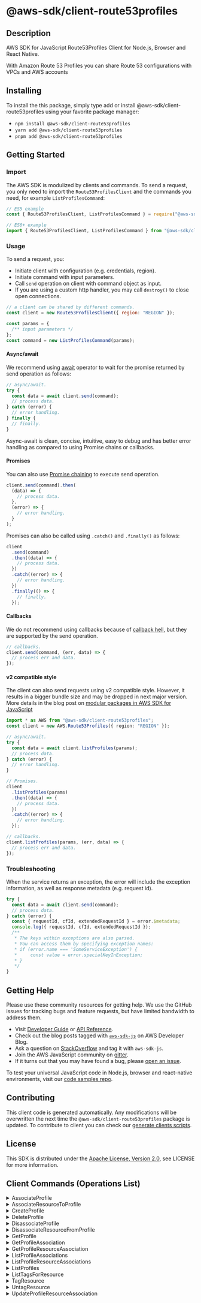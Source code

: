 <!-- generated file, do not edit directly -->

# @aws-sdk/client-route53profiles

## Description

AWS SDK for JavaScript Route53Profiles Client for Node.js, Browser and React Native.

<p>
With Amazon Route 53 Profiles you can share Route 53 configurations with VPCs and AWS accounts
</p>

## Installing

To install the this package, simply type add or install @aws-sdk/client-route53profiles
using your favorite package manager:

- `npm install @aws-sdk/client-route53profiles`
- `yarn add @aws-sdk/client-route53profiles`
- `pnpm add @aws-sdk/client-route53profiles`

## Getting Started

### Import

The AWS SDK is modulized by clients and commands.
To send a request, you only need to import the `Route53ProfilesClient` and
the commands you need, for example `ListProfilesCommand`:

```js
// ES5 example
const { Route53ProfilesClient, ListProfilesCommand } = require("@aws-sdk/client-route53profiles");
```

```ts
// ES6+ example
import { Route53ProfilesClient, ListProfilesCommand } from "@aws-sdk/client-route53profiles";
```

### Usage

To send a request, you:

- Initiate client with configuration (e.g. credentials, region).
- Initiate command with input parameters.
- Call `send` operation on client with command object as input.
- If you are using a custom http handler, you may call `destroy()` to close open connections.

```js
// a client can be shared by different commands.
const client = new Route53ProfilesClient({ region: "REGION" });

const params = {
  /** input parameters */
};
const command = new ListProfilesCommand(params);
```

#### Async/await

We recommend using [await](https://developer.mozilla.org/en-US/docs/Web/JavaScript/Reference/Operators/await)
operator to wait for the promise returned by send operation as follows:

```js
// async/await.
try {
  const data = await client.send(command);
  // process data.
} catch (error) {
  // error handling.
} finally {
  // finally.
}
```

Async-await is clean, concise, intuitive, easy to debug and has better error handling
as compared to using Promise chains or callbacks.

#### Promises

You can also use [Promise chaining](https://developer.mozilla.org/en-US/docs/Web/JavaScript/Guide/Using_promises#chaining)
to execute send operation.

```js
client.send(command).then(
  (data) => {
    // process data.
  },
  (error) => {
    // error handling.
  }
);
```

Promises can also be called using `.catch()` and `.finally()` as follows:

```js
client
  .send(command)
  .then((data) => {
    // process data.
  })
  .catch((error) => {
    // error handling.
  })
  .finally(() => {
    // finally.
  });
```

#### Callbacks

We do not recommend using callbacks because of [callback hell](http://callbackhell.com/),
but they are supported by the send operation.

```js
// callbacks.
client.send(command, (err, data) => {
  // process err and data.
});
```

#### v2 compatible style

The client can also send requests using v2 compatible style.
However, it results in a bigger bundle size and may be dropped in next major version. More details in the blog post
on [modular packages in AWS SDK for JavaScript](https://aws.amazon.com/blogs/developer/modular-packages-in-aws-sdk-for-javascript/)

```ts
import * as AWS from "@aws-sdk/client-route53profiles";
const client = new AWS.Route53Profiles({ region: "REGION" });

// async/await.
try {
  const data = await client.listProfiles(params);
  // process data.
} catch (error) {
  // error handling.
}

// Promises.
client
  .listProfiles(params)
  .then((data) => {
    // process data.
  })
  .catch((error) => {
    // error handling.
  });

// callbacks.
client.listProfiles(params, (err, data) => {
  // process err and data.
});
```

### Troubleshooting

When the service returns an exception, the error will include the exception information,
as well as response metadata (e.g. request id).

```js
try {
  const data = await client.send(command);
  // process data.
} catch (error) {
  const { requestId, cfId, extendedRequestId } = error.$metadata;
  console.log({ requestId, cfId, extendedRequestId });
  /**
   * The keys within exceptions are also parsed.
   * You can access them by specifying exception names:
   * if (error.name === 'SomeServiceException') {
   *     const value = error.specialKeyInException;
   * }
   */
}
```

## Getting Help

Please use these community resources for getting help.
We use the GitHub issues for tracking bugs and feature requests, but have limited bandwidth to address them.

- Visit [Developer Guide](https://docs.aws.amazon.com/sdk-for-javascript/v3/developer-guide/welcome.html)
  or [API Reference](https://docs.aws.amazon.com/AWSJavaScriptSDK/v3/latest/index.html).
- Check out the blog posts tagged with [`aws-sdk-js`](https://aws.amazon.com/blogs/developer/tag/aws-sdk-js/)
  on AWS Developer Blog.
- Ask a question on [StackOverflow](https://stackoverflow.com/questions/tagged/aws-sdk-js) and tag it with `aws-sdk-js`.
- Join the AWS JavaScript community on [gitter](https://gitter.im/aws/aws-sdk-js-v3).
- If it turns out that you may have found a bug, please [open an issue](https://github.com/aws/aws-sdk-js-v3/issues/new/choose).

To test your universal JavaScript code in Node.js, browser and react-native environments,
visit our [code samples repo](https://github.com/aws-samples/aws-sdk-js-tests).

## Contributing

This client code is generated automatically. Any modifications will be overwritten the next time the `@aws-sdk/client-route53profiles` package is updated.
To contribute to client you can check our [generate clients scripts](https://github.com/aws/aws-sdk-js-v3/tree/main/scripts/generate-clients).

## License

This SDK is distributed under the
[Apache License, Version 2.0](http://www.apache.org/licenses/LICENSE-2.0),
see LICENSE for more information.

## Client Commands (Operations List)

<details>
<summary>
AssociateProfile
</summary>

[Command API Reference](https://docs.aws.amazon.com/AWSJavaScriptSDK/v3/latest/client/route53profiles/command/AssociateProfileCommand/) / [Input](https://docs.aws.amazon.com/AWSJavaScriptSDK/v3/latest/Package/-aws-sdk-client-route53profiles/Interface/AssociateProfileCommandInput/) / [Output](https://docs.aws.amazon.com/AWSJavaScriptSDK/v3/latest/Package/-aws-sdk-client-route53profiles/Interface/AssociateProfileCommandOutput/)

</details>
<details>
<summary>
AssociateResourceToProfile
</summary>

[Command API Reference](https://docs.aws.amazon.com/AWSJavaScriptSDK/v3/latest/client/route53profiles/command/AssociateResourceToProfileCommand/) / [Input](https://docs.aws.amazon.com/AWSJavaScriptSDK/v3/latest/Package/-aws-sdk-client-route53profiles/Interface/AssociateResourceToProfileCommandInput/) / [Output](https://docs.aws.amazon.com/AWSJavaScriptSDK/v3/latest/Package/-aws-sdk-client-route53profiles/Interface/AssociateResourceToProfileCommandOutput/)

</details>
<details>
<summary>
CreateProfile
</summary>

[Command API Reference](https://docs.aws.amazon.com/AWSJavaScriptSDK/v3/latest/client/route53profiles/command/CreateProfileCommand/) / [Input](https://docs.aws.amazon.com/AWSJavaScriptSDK/v3/latest/Package/-aws-sdk-client-route53profiles/Interface/CreateProfileCommandInput/) / [Output](https://docs.aws.amazon.com/AWSJavaScriptSDK/v3/latest/Package/-aws-sdk-client-route53profiles/Interface/CreateProfileCommandOutput/)

</details>
<details>
<summary>
DeleteProfile
</summary>

[Command API Reference](https://docs.aws.amazon.com/AWSJavaScriptSDK/v3/latest/client/route53profiles/command/DeleteProfileCommand/) / [Input](https://docs.aws.amazon.com/AWSJavaScriptSDK/v3/latest/Package/-aws-sdk-client-route53profiles/Interface/DeleteProfileCommandInput/) / [Output](https://docs.aws.amazon.com/AWSJavaScriptSDK/v3/latest/Package/-aws-sdk-client-route53profiles/Interface/DeleteProfileCommandOutput/)

</details>
<details>
<summary>
DisassociateProfile
</summary>

[Command API Reference](https://docs.aws.amazon.com/AWSJavaScriptSDK/v3/latest/client/route53profiles/command/DisassociateProfileCommand/) / [Input](https://docs.aws.amazon.com/AWSJavaScriptSDK/v3/latest/Package/-aws-sdk-client-route53profiles/Interface/DisassociateProfileCommandInput/) / [Output](https://docs.aws.amazon.com/AWSJavaScriptSDK/v3/latest/Package/-aws-sdk-client-route53profiles/Interface/DisassociateProfileCommandOutput/)

</details>
<details>
<summary>
DisassociateResourceFromProfile
</summary>

[Command API Reference](https://docs.aws.amazon.com/AWSJavaScriptSDK/v3/latest/client/route53profiles/command/DisassociateResourceFromProfileCommand/) / [Input](https://docs.aws.amazon.com/AWSJavaScriptSDK/v3/latest/Package/-aws-sdk-client-route53profiles/Interface/DisassociateResourceFromProfileCommandInput/) / [Output](https://docs.aws.amazon.com/AWSJavaScriptSDK/v3/latest/Package/-aws-sdk-client-route53profiles/Interface/DisassociateResourceFromProfileCommandOutput/)

</details>
<details>
<summary>
GetProfile
</summary>

[Command API Reference](https://docs.aws.amazon.com/AWSJavaScriptSDK/v3/latest/client/route53profiles/command/GetProfileCommand/) / [Input](https://docs.aws.amazon.com/AWSJavaScriptSDK/v3/latest/Package/-aws-sdk-client-route53profiles/Interface/GetProfileCommandInput/) / [Output](https://docs.aws.amazon.com/AWSJavaScriptSDK/v3/latest/Package/-aws-sdk-client-route53profiles/Interface/GetProfileCommandOutput/)

</details>
<details>
<summary>
GetProfileAssociation
</summary>

[Command API Reference](https://docs.aws.amazon.com/AWSJavaScriptSDK/v3/latest/client/route53profiles/command/GetProfileAssociationCommand/) / [Input](https://docs.aws.amazon.com/AWSJavaScriptSDK/v3/latest/Package/-aws-sdk-client-route53profiles/Interface/GetProfileAssociationCommandInput/) / [Output](https://docs.aws.amazon.com/AWSJavaScriptSDK/v3/latest/Package/-aws-sdk-client-route53profiles/Interface/GetProfileAssociationCommandOutput/)

</details>
<details>
<summary>
GetProfileResourceAssociation
</summary>

[Command API Reference](https://docs.aws.amazon.com/AWSJavaScriptSDK/v3/latest/client/route53profiles/command/GetProfileResourceAssociationCommand/) / [Input](https://docs.aws.amazon.com/AWSJavaScriptSDK/v3/latest/Package/-aws-sdk-client-route53profiles/Interface/GetProfileResourceAssociationCommandInput/) / [Output](https://docs.aws.amazon.com/AWSJavaScriptSDK/v3/latest/Package/-aws-sdk-client-route53profiles/Interface/GetProfileResourceAssociationCommandOutput/)

</details>
<details>
<summary>
ListProfileAssociations
</summary>

[Command API Reference](https://docs.aws.amazon.com/AWSJavaScriptSDK/v3/latest/client/route53profiles/command/ListProfileAssociationsCommand/) / [Input](https://docs.aws.amazon.com/AWSJavaScriptSDK/v3/latest/Package/-aws-sdk-client-route53profiles/Interface/ListProfileAssociationsCommandInput/) / [Output](https://docs.aws.amazon.com/AWSJavaScriptSDK/v3/latest/Package/-aws-sdk-client-route53profiles/Interface/ListProfileAssociationsCommandOutput/)

</details>
<details>
<summary>
ListProfileResourceAssociations
</summary>

[Command API Reference](https://docs.aws.amazon.com/AWSJavaScriptSDK/v3/latest/client/route53profiles/command/ListProfileResourceAssociationsCommand/) / [Input](https://docs.aws.amazon.com/AWSJavaScriptSDK/v3/latest/Package/-aws-sdk-client-route53profiles/Interface/ListProfileResourceAssociationsCommandInput/) / [Output](https://docs.aws.amazon.com/AWSJavaScriptSDK/v3/latest/Package/-aws-sdk-client-route53profiles/Interface/ListProfileResourceAssociationsCommandOutput/)

</details>
<details>
<summary>
ListProfiles
</summary>

[Command API Reference](https://docs.aws.amazon.com/AWSJavaScriptSDK/v3/latest/client/route53profiles/command/ListProfilesCommand/) / [Input](https://docs.aws.amazon.com/AWSJavaScriptSDK/v3/latest/Package/-aws-sdk-client-route53profiles/Interface/ListProfilesCommandInput/) / [Output](https://docs.aws.amazon.com/AWSJavaScriptSDK/v3/latest/Package/-aws-sdk-client-route53profiles/Interface/ListProfilesCommandOutput/)

</details>
<details>
<summary>
ListTagsForResource
</summary>

[Command API Reference](https://docs.aws.amazon.com/AWSJavaScriptSDK/v3/latest/client/route53profiles/command/ListTagsForResourceCommand/) / [Input](https://docs.aws.amazon.com/AWSJavaScriptSDK/v3/latest/Package/-aws-sdk-client-route53profiles/Interface/ListTagsForResourceCommandInput/) / [Output](https://docs.aws.amazon.com/AWSJavaScriptSDK/v3/latest/Package/-aws-sdk-client-route53profiles/Interface/ListTagsForResourceCommandOutput/)

</details>
<details>
<summary>
TagResource
</summary>

[Command API Reference](https://docs.aws.amazon.com/AWSJavaScriptSDK/v3/latest/client/route53profiles/command/TagResourceCommand/) / [Input](https://docs.aws.amazon.com/AWSJavaScriptSDK/v3/latest/Package/-aws-sdk-client-route53profiles/Interface/TagResourceCommandInput/) / [Output](https://docs.aws.amazon.com/AWSJavaScriptSDK/v3/latest/Package/-aws-sdk-client-route53profiles/Interface/TagResourceCommandOutput/)

</details>
<details>
<summary>
UntagResource
</summary>

[Command API Reference](https://docs.aws.amazon.com/AWSJavaScriptSDK/v3/latest/client/route53profiles/command/UntagResourceCommand/) / [Input](https://docs.aws.amazon.com/AWSJavaScriptSDK/v3/latest/Package/-aws-sdk-client-route53profiles/Interface/UntagResourceCommandInput/) / [Output](https://docs.aws.amazon.com/AWSJavaScriptSDK/v3/latest/Package/-aws-sdk-client-route53profiles/Interface/UntagResourceCommandOutput/)

</details>
<details>
<summary>
UpdateProfileResourceAssociation
</summary>

[Command API Reference](https://docs.aws.amazon.com/AWSJavaScriptSDK/v3/latest/client/route53profiles/command/UpdateProfileResourceAssociationCommand/) / [Input](https://docs.aws.amazon.com/AWSJavaScriptSDK/v3/latest/Package/-aws-sdk-client-route53profiles/Interface/UpdateProfileResourceAssociationCommandInput/) / [Output](https://docs.aws.amazon.com/AWSJavaScriptSDK/v3/latest/Package/-aws-sdk-client-route53profiles/Interface/UpdateProfileResourceAssociationCommandOutput/)

</details>

